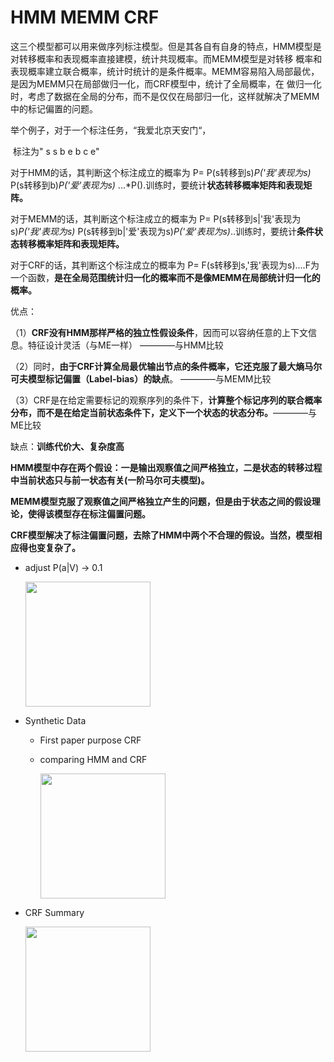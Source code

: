 # HMM MEMM CRF



这三个模型都可以用来做序列标注模型。但是其各自有自身的特点，HMM模型是对转移概率和表现概率直接建模，统计共现概率。而MEMM模型是对转移 概率和表现概率建立联合概率，统计时统计的是条件概率。MEMM容易陷入局部最优，是因为MEMM只在局部做归一化，而CRF模型中，统计了全局概率，在 做归一化时，考虑了数据在全局的分布，而不是仅仅在局部归一化，这样就解决了MEMM中的标记偏置的问题。

举个例子，对于一个标注任务，“我爱北京天安门“，

​                                  标注为" s s  b  e b c e"

对于HMM的话，其判断这个标注成立的概率为 P= P(s转移到s)*P('我'表现为s)* P(s转移到b)*P('爱'表现为s)* ...*P().训练时，要统计**状态转移概率矩阵和表现矩阵。**

对于MEMM的话，其判断这个标注成立的概率为 P= P(s转移到s|'我'表现为s)*P('我'表现为s)* P(s转移到b|'爱'表现为s)*P('爱'表现为s)*..训练时，要统计**条件状态转移概率矩阵和表现矩阵。**

对于CRF的话，其判断这个标注成立的概率为 P= F(s转移到s,'我'表现为s)....F为一个函数，**是在全局范围统计归一化的概率而不是像MEMM在局部统计归一化的概率。**

优点：

（1）**CRF没有HMM那样严格的独立性假设条件**，因而可以容纳任意的上下文信息。特征设计灵活（与ME一样） ————与HMM比较

（2）同时，**由于CRF计算全局最优输出节点的条件概率，它还克服了最大熵马尔可夫模型标记偏置（Label-bias）的缺点**。 ­­————与MEMM比较

（3）CRF是在给定需要标记的观察序列的条件下，**计算整个标记序列的联合概率分布，**而不是在**给定当前状态条件下，定义下一个状态的状态分布。**————与ME比较

缺点：**训练代价大、复杂度高**

 

**HMM模型中存在两个假设：一是输出观察值之间严格独立，二是状态的转移过程中当前状态只与前一状态有关(一阶马尔可夫模型)。**

**MEMM模型克服了观察值之间严格独立产生的问题，但是由于状态之间的假设理论，使得该模型存在标注偏置问题。**

**CRF模型解决了标注偏置问题，去除了HMM中两个不合理的假设。当然，模型相应得也变复杂了。**





- adjust P(a|V) -> 0.1

	<img src="https://github.com/Apollo2Mars/Knowledge/blob/master/Pictures/PGM13.png" width = "200" height = "200" div align=center />

- Synthetic Data

	- First paper purpose CRF

	- comparing HMM and CRF

		<img src="https://github.com/Apollo2Mars/Knowledge/blob/master/Pictures/PGM14.png" width = "200" height = "200" div align=center />

- CRF Summary

	<img src="https://github.com/Apollo2Mars/Knowledge/blob/master/Pictures/PGM15.png" width = "200" height = "200" div align=center />

